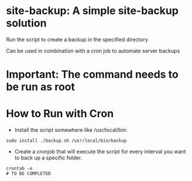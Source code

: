 # site-backup: A simple site-backup solution

Run the script to create a backup in the specified directory

Can be used in combination with a cron job to automate server backups

# Important: The command needs to be run as root

# How to Run with Cron
- Install the script somewhere like /usr/local/bin:
```
sudo install ./backup.sh /usr/local/bin/backup
```
- Create a cronjob that will execute the script for every interval you want to back up a specific folder.
```
crontab -e
# TO BE COMPLETED

```